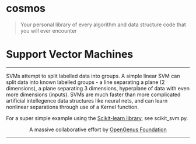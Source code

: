 # cosmos
> Your personal library of every algorithm and data structure code that you will ever encounter

# Support Vector Machines

---
SVMs attempt to split labelled data into groups. A simple linear SVM can split data into known labelled groups - a line separating a plane (2 dimensions),
a plane separating 3 dimensions, hyperplane of data with even more dimensions (inputs). SVMs are much faster than more complicated artificial intellegence data structures like neural nets, and can learn nonlinear separations through use of a Kernel function.

For a super simple example using the [Scikit-learn library](https://scikit-learn.org/stable/modules/svm.html), see scikit_svm.py.


<p align="center">
	A massive collaborative effort by <a href="https://github.com/OpenGenus/cosmos">OpenGenus Foundation</a> 
</p>

---
